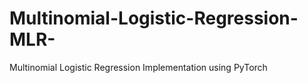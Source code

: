# Multinomial-Logistic-Regression-MLR-
Multinomial Logistic Regression Implementation using PyTorch
